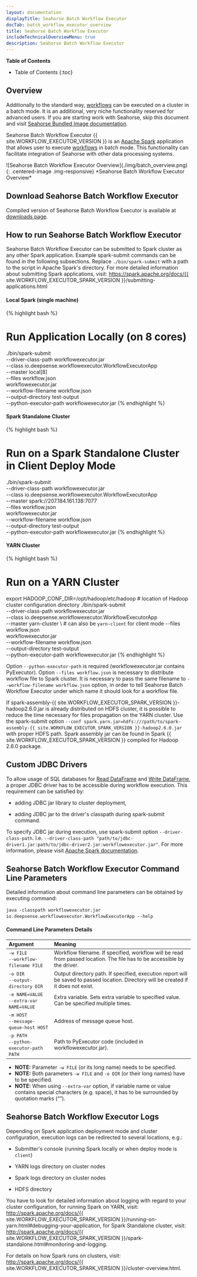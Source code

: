 ```yaml
---
layout: documentation
displayTitle: Seahorse Batch Workflow Executor
docTab: batch_workflow_executor_overview
title: Seahorse Batch Workflow Executor
includeTechnicalOverviewMenu: true
description: Seahorse Batch Workflow Executor
---
```


**Table of Contents**

* Table of Contents
{:toc}

## Overview

Additionally to the standard way,
[workflows](workflowfile.html) can be executed on a cluster in a batch mode.
It is an additional, very niche functionality reserved for advanced users.
If you are starting work with Seahorse, skip this document and visit
[Seahorse Bundled Image documentation](bundled_image_overview.html).

Seahorse Batch Workflow Executor {{ site.WORKFLOW_EXECUTOR_VERSION }}
is an <a target="_blank" href="http://spark.apache.org">Apache Spark</a>
application that allows user to execute [workflows](workflowfile.html) in batch mode.
This functionality can facilitate integration of Seahorse with other data processing systems.

<div class="centered-container" markdown="1">
  ![Seahorse Batch Workflow Executor Overview](./img/batch_overview.png){: .centered-image .img-responsive}
  *Seahorse Batch Workflow Executor Overview*
</div>



## Download Seahorse Batch Workflow Executor

Compiled version of Seahorse Batch Workflow Executor is available at
[downloads page](/downloads.html).



## How to run Seahorse Batch Workflow Executor

Seahorse Batch Workflow Executor can be submitted to Spark cluster as any other Spark application.
Example spark-submit commands can be found in the following subsections.
Replace `./bin/spark-submit` with a path to the script in Apache Spark's directory.
For more detailed information about submitting Spark applications, visit:
<a target="_blank" href="https://spark.apache.org/docs/{{ site.WORKFLOW_EXECUTOR_SPARK_VERSION }}/submitting-applications.html">https://spark.apache.org/docs/{{ site.WORKFLOW_EXECUTOR_SPARK_VERSION }}/submitting-applications.html</a>

#### Local Spark (single machine)
{% highlight bash %}
# Run Application Locally (on 8 cores)
./bin/spark-submit \
  --driver-class-path workflowexecutor.jar \
  --class io.deepsense.workflowexecutor.WorkflowExecutorApp \
  --master local[8] \
  --files workflow.json \
  workflowexecutor.jar \
    --workflow-filename workflow.json \
    --output-directory test-output \
    --python-executor-path workflowexecutor.jar
{% endhighlight %}

#### Spark Standalone Cluster
{% highlight bash %}
# Run on a Spark Standalone Cluster in Client Deploy Mode
./bin/spark-submit \
  --driver-class-path workflowexecutor.jar \
  --class io.deepsense.workflowexecutor.WorkflowExecutorApp \
  --master spark://207.184.161.138:7077 \
  --files workflow.json \
  workflowexecutor.jar \
    --workflow-filename workflow.json \
    --output-directory test-output \
    --python-executor-path workflowexecutor.jar
{% endhighlight %}

#### YARN Cluster
{% highlight bash %}
# Run on a YARN Cluster
export HADOOP_CONF_DIR=/opt/hadoop/etc/hadoop   # location of Hadoop cluster configuration directory
./bin/spark-submit \
  --driver-class-path workflowexecutor.jar \
  --class io.deepsense.workflowexecutor.WorkflowExecutorApp \
  --master yarn-cluster \  # can also be `yarn-client` for client mode
  --files workflow.json \
  workflowexecutor.jar \
    --workflow-filename workflow.json \
    --output-directory test-output \
    --python-executor-path workflowexecutor.jar
{% endhighlight %}

Option ``--python-executor-path`` is required (workflowexecutor.jar contains PyExecutor).
Option ``--files workflow.json`` is necessary to distribute workflow file to Spark cluster.
It is necessary to pass the same filename to ``--workflow-filename workflow.json`` option,
in order to tell Seahorse Batch Workflow Executor under which name it should look for a workflow file.

If spark-assembly-{{ site.WORKFLOW_EXECUTOR_SPARK_VERSION }}-hadoop2.6.0.jar is already distributed
on HDFS cluster, it is possible to reduce the time necessary for files propagation on the YARN cluster. Use the spark-submit option
``--conf spark.yarn.jar=hdfs:///path/to/spark-assembly-{{ site.WORKFLOW_EXECUTOR_SPARK_VERSION }}-hadoop2.6.0.jar``
with proper HDFS path.
Spark assembly jar can be found in Spark {{ site.WORKFLOW_EXECUTOR_SPARK_VERSION }}
compiled for Hadoop 2.6.0 package.



## Custom JDBC Drivers

To allow usage of SQL databases for
[Read DataFrame](operations/read_dataframe.html)
and
[Write DataFrame](operations/write_dataframe.html),
a proper JDBC driver has to be accessible during workflow execution.
This requirement can be satisfied by:

* adding JDBC jar library to cluster deployment,

* adding JDBC jar to the driver's classpath during spark-submit command.

To specify JDBC jar during execution, use spark-submit option
``--driver-class-path``. I.e. ``--driver-class-path "path/to/jdbc-driver1.jar:path/to/jdbc-driver2.jar:workflowexecutor.jar"``.
For more information, please visit
<a target="_blank" href="http://spark.apache.org/docs/{{ site.WORKFLOW_EXECUTOR_SPARK_VERSION }}/configuration.html#runtime-environment">Apache Spark documentation</a>.

## Seahorse Batch Workflow Executor Command Line Parameters

Detailed information about command line parameters can be obtained by executing command:

``java -classpath workflowexecutor.jar io.deepsense.workflowexecutor.WorkflowExecutorApp --help``

#### Command Line Parameters Details

| Argument                                                        | Meaning |
|:----------------------------------------------------------------|:--------|
| ``-w FILE``<BR/>``--workflow-filename FILE``                    | Workflow filename. If specified, workflow will be read from passed location. The file has to be accessible by the driver. |
| ``-o DIR``<BR/>``--output-directory DIR``                       | Output directory path. If specified, execution report will be saved to passed location. Directory will be created if it does not exist. |
| ``-e NAME=VALUE``<BR/>``--extra-var NAME=VALUE``                | Extra variable. Sets extra variable to specified value. Can be specified multiple times. |
| ``-m HOST``<BR/>``--message-queue-host HOST``                   | Address of message queue host. |
| ``-p PATH``<BR/>``--python-executor-path PATH``                 | Path to PyExecutor code (included in workflowexecutor.jar). |

* **NOTE:** Parameter ``-w FILE`` (or its long name) needs to be specified.
* **NOTE:** Both parameters ``-w FILE`` and ``-o DIR`` (or their long names) have to be specified.
* **NOTE:** When using ``--extra-var`` option,
if variable name or value contains special characters (e.g. space),
it has to be surrounded by quotation marks (“”).


## Seahorse Batch Workflow Executor Logs

Depending on Spark application deployment mode and cluster configuration, execution logs can be
redirected to several locations, e.g.:

* Submitter's console (running Spark locally or when deploy mode is `client`)

* YARN logs directory on cluster nodes

* Spark logs directory on cluster nodes

* HDFS directory

You have to look for detailed information about logging with regard to your cluster configuration,
for running Spark on YARN, visit:
<a target="_blank" href="http://spark.apache.org/docs/{{ site.WORKFLOW_EXECUTOR_SPARK_VERSION }}/running-on-yarn.html#debugging-your-application">http://spark.apache.org/docs/{{ site.WORKFLOW_EXECUTOR_SPARK_VERSION }}/running-on-yarn.html#debugging-your-application</a>,
for Spark Standalone cluster, visit:
<a target="_blank" href="http://spark.apache.org/docs/{{ site.WORKFLOW_EXECUTOR_SPARK_VERSION }}/spark-standalone.html#monitoring-and-logging">http://spark.apache.org/docs/{{ site.WORKFLOW_EXECUTOR_SPARK_VERSION }}/spark-standalone.html#monitoring-and-logging</a>.

For details on how Spark runs on clusters, visit:
<a target="_blank" href="http://spark.apache.org/docs/{{ site.WORKFLOW_EXECUTOR_SPARK_VERSION }}/cluster-overview.html">http://spark.apache.org/docs/{{ site.WORKFLOW_EXECUTOR_SPARK_VERSION }}/cluster-overview.html</a>.
